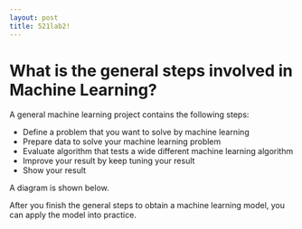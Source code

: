 ```yaml
---
layout: post
title: 521lab2!
---
```


# What is the general steps involved in Machine Learning?

A general machine learning project contains the following steps:

  - Define a problem that you want to solve by machine learning
  - Prepare data to solve your machine learning problem
  - Evaluate algorithm that tests a wide different machine learning algorithm
  - Improve your result by keep tuning your result
  - Show your result

A diagram is shown below.

After you finish the general steps to obtain a machine learning model, you can apply the model into practice.

